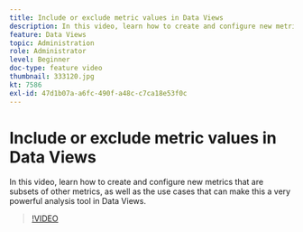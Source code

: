```yaml
---
title: Include or exclude metric values in Data Views
description: In this video, learn how to create and configure new metrics that are subsets of other metrics, as well as the use cases that can make this a very powerful analysis tool in Data Views.
feature: Data Views
topic: Administration
role: Administrator
level: Beginner
doc-type: feature video
thumbnail: 333120.jpg
kt: 7586
exl-id: 47d1b07a-a6fc-490f-a48c-c7ca18e53f0c
---
```

# Include or exclude metric values in Data Views

In this video, learn how to create and configure new metrics that are subsets of other metrics, as well as the use cases that can make this a very powerful analysis tool in Data Views.

>[!VIDEO](https://video.tv.adobe.com/v/333120/?quality=12&learn=on)
